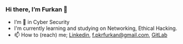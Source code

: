 ### Hi there, I’m Furkan 👋
- I’m 👀 in Cyber Security
- I'm currently learning and studying on Networking, Ethical Hacking.
- 📫 How to (reach) me; <a href="https://www.linkedin.com/in/furkan-peker-a9b1061ba">Linkedin</a>, f.pkrfurkan@gmail.com, <a href="https://gitlab.com/furkanpeker">GitLab</a>




<!---
furkanpeker/furkanpeker is a ✨ special ✨ repository because its `README.md` (this file) appears on your GitHub profile.
You can click the Preview link to take a look at your changes.
--->
